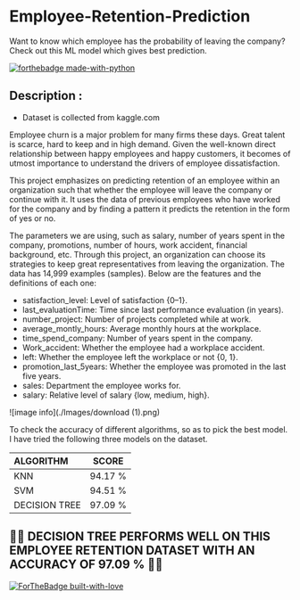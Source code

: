 # Employee-Retention-Prediction
Want to know which employee has the probability of leaving the company? Check out this ML model which gives best prediction.

[![forthebadge made-with-python](http://ForTheBadge.com/images/badges/made-with-python.svg)](https://www.python.org/)

## Description : 
- Dataset is collected from kaggle.com

Employee churn is a major problem for many firms these days. Great talent is scarce, hard to keep and in high demand. Given the well-known direct relationship between happy employees and happy customers, it becomes of utmost importance to understand the drivers of employee dissatisfaction.

This project emphasizes on predicting retention of an employee within an organization such that whether the employee will leave the company or continue with it. It uses the data of previous employees who have worked for the company and by finding a pattern it predicts the retention in the form of yes or no.

The parameters we are using, such as salary, number of years spent in the company, promotions, number of hours, work accident, financial background, etc. Through this project, an organization can choose its strategies to keep great representatives from leaving the organization. The data has 14,999 examples (samples). Below are the features and the definitions of each one:

- satisfaction_level: Level of satisfaction {0–1}.
- last_evaluationTime: Time since last performance evaluation (in years).
- number_project: Number of projects completed while at work.
- average_montly_hours: Average monthly hours at the workplace.
- time_spend_company: Number of years spent in the company.
- Work_accident: Whether the employee had a workplace accident.
- left: Whether the employee left the workplace or not {0, 1}.
- promotion_last_5years: Whether the employee was promoted in the last five years.
- sales: Department the employee works for.
- salary: Relative level of salary {low, medium, high}.

![image info](./Images/download (1).png)


To check the accuracy of different algorithms, so as to pick the best model. I have tried the following three models on the dataset.

| ALGORITHM      | SCORE 
| :---        |    :----:   
| KNN     |      94.17 %
| SVM |          94.51 %
| DECISION TREE |97.09 %

## 🌲🌳 **DECISION TREE** PERFORMS WELL ON THIS EMPLOYEE RETENTION DATASET WITH AN ACCURACY OF 97.09 % 🌲🌳

[![ForTheBadge built-with-love](http://ForTheBadge.com/images/badges/built-with-love.svg)](https://GitHub.com/hbuddana/)




